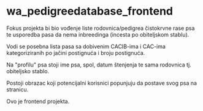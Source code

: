 # wa_pedigreedatabase_frontend

Fokus projekta bi bio vođenje liste rodovnica/pedigrea čistokrvne rase psa te usporedba pasa da nema inbreedinga (incesta po obiteljskom  stablu).

Vodi se posebna lista pasa sa dobivenim CACIB-ima i CAC-ima kategoriziranih po jačini postignuća i broju postignuća.

Na "profilu" psa stoji ime psa, spol, datum štenjenja te sama rodovnica tj. obiteljsko stablo.

Postoji obrazac koji potencijalni korisnici popunjuju da postave svog psa na stranicu.



Ovo je frontend projekta.